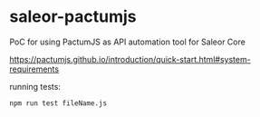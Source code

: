 # saleor-pactumjs
PoC for using PactumJS as API automation tool for Saleor Core

https://pactumjs.github.io/introduction/quick-start.html#system-requirements

running tests:

`npm run test fileName.js`


